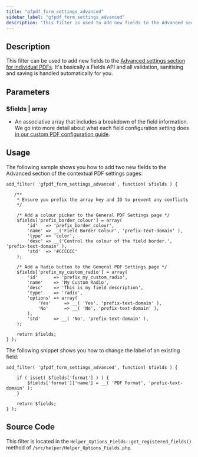 ```yaml
---
title: "gfpdf_form_settings_advanced"
sidebar_label: "gfpdf_form_settings_advanced"
description: "This filter is used to add new fields to the Advanced section of the contextual PDF form settings."
---
```


## Description

This filter can be used to add new fields to the [Advanced settings section for individual PDFs](../../users/setup-pdf.md#advanced-section). It's basically a Fields API and all validation, sanitising and saving is handled automatically for you.

## Parameters

### $fields | array
*  An associative array that includes a breakdown of the field information. We go into more detail about what each field configuration setting does [in our custom PDF configuration guide](../template-configuration-and-image.md#custom-fields).

## Usage

The following sample shows you how to add two new fields to the Advanced section of the contextual PDF settings pages:

```
add_filter( 'gfpdf_form_settings_advanced', function( $fields ) {

   /**
    * Ensure you prefix the array key and ID to prevent any conflicts
    */

    /* Add a colour picker to the General PDF Settings page */
    $fields['prefix_border_colour'] = array(
        'id'   => 'prefix_border_colour',
        'name' => __('Field Border Colour', 'prefix-text-domain' ),
        'type' => 'color',
        'desc' => __('Control the colour of the field border.', 'prefix-text-domain' ),
        'std'  => '#CCCCCC'
    );

    /* Add a Radio button to the General PDF Settings page */
    $fields['prefix_my_custom_radio'] = array(
        'id'      => 'prefix_my_custom_radio',
        'name'    => 'My Custom Radio',
        'desc'    => 'This is my field description',
        'type'    => 'radio',
        'options' => array(
            'Yes'     => __( 'Yes', 'prefix-text-domain' ),
            'No'      => __( 'No', 'prefix-text-domain' ),
        ),
        'std'     => __( 'No', 'prefix-text-domain' ),
    );

	return $fields;
} );

```

The following snippet shows you how to change the label of an existing field:

```
add_filter( 'gfpdf_form_settings_advanced', function( $fields ) {

	if ( isset( $fields['format'] ) ) {
		$fields['format']['name'] = __( 'PDF Format', 'prefix-text-domain' );
	}

	return $fields;
} );
```

## Source Code

This filter is located in the `Helper_Options_Fields::get_registered_fields()` method of `/src/helper/Helper_Options_Fields.php`.